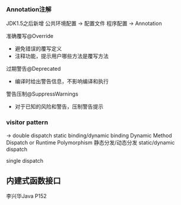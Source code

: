 ### Annotation注解
JDK1.5之后新增
公共环境配置 -> 配置文件
程序配置 -> Annotation

准确覆写@Override
- 避免错误的覆写定义
- 注释功能，提示用户哪些方法是覆写方法

过期警告@Deprecated
- 编译时给出警告信息，不影响编译和执行

警告压制@SuppressWarnings
- 对于已知的风险和警告，压制警告提示


### visitor pattern
-> double dispatch
static binding/dynamic binding
Dynamic Method Dispatch or Runtime Polymorphism
静态分发/动态分发 static/dynamic dispatch

single dispatch

## 内建式函数接口
李兴华Java P152